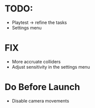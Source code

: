 # TODO:
- Playtest -> refine the tasks
- Settings menu

# FIX 
- More accruate colliders
- Adjust sensitivity in the settings menu

# Do Before Launch 
- Disable camera movements 
